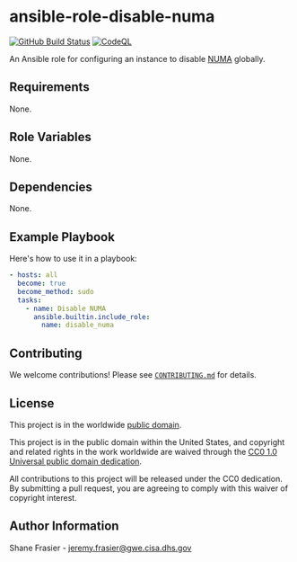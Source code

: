 # ansible-role-disable-numa #

[![GitHub Build Status](https://github.com/cisagov/ansible-role-disable-numa/workflows/build/badge.svg)](https://github.com/cisagov/ansible-role-disable-numa/actions)
[![CodeQL](https://github.com/cisagov/ansible-role-disable-numa/workflows/CodeQL/badge.svg)](https://github.com/cisagov/ansible-role-disable-numa/actions/workflows/codeql-analysis.yml)

An Ansible role for configuring an instance to disable
[NUMA](https://en.wikipedia.org/wiki/Non-uniform_memory_access)
globally.

## Requirements ##

None.

## Role Variables ##

None.

<!--
| Variable | Description | Default | Required |
|----------|-------------|---------|----------|
| optional_variable | Describe its purpose. | `default_value` | No |
| required_variable | Describe its purpose. | n/a | Yes |
-->

## Dependencies ##

None.

## Example Playbook ##

Here's how to use it in a playbook:

```yaml
- hosts: all
  become: true
  become_method: sudo
  tasks:
    - name: Disable NUMA
      ansible.builtin.include_role:
        name: disable_numa
```

## Contributing ##

We welcome contributions!  Please see [`CONTRIBUTING.md`](CONTRIBUTING.md) for
details.

## License ##

This project is in the worldwide [public domain](LICENSE).

This project is in the public domain within the United States, and
copyright and related rights in the work worldwide are waived through
the [CC0 1.0 Universal public domain
dedication](https://creativecommons.org/publicdomain/zero/1.0/).

All contributions to this project will be released under the CC0
dedication. By submitting a pull request, you are agreeing to comply
with this waiver of copyright interest.

## Author Information ##

Shane Frasier - <jeremy.frasier@gwe.cisa.dhs.gov>
